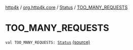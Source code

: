 [http4k](../../index.md) / [org.http4k.core](../index.md) / [Status](index.md) / [TOO_MANY_REQUESTS](./-t-o-o_-m-a-n-y_-r-e-q-u-e-s-t-s.md)

# TOO_MANY_REQUESTS

`val TOO_MANY_REQUESTS: `[`Status`](index.md) [(source)](https://github.com/http4k/http4k/blob/master/http4k-core/src/main/kotlin/org/http4k/core/Status.kt#L53)